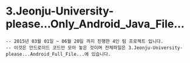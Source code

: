 # 3.Jeonju-University-please...Only_Android_Java_File...
    -- 2015년 03월 01일 ~ 06월 20일 까지 진행한 4인 팀 프로젝트 입니다. 
    -- 이것은 안드로이드 코드만 모아 놓은 것이며 전체파일은 3.Jeonju-University-please...Android_Full_File...에 있습니다.
